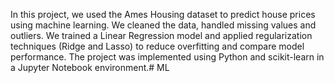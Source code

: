 In this project, we used the Ames Housing dataset to predict house prices using machine learning. We cleaned the data, handled missing values and outliers. We trained a Linear Regression model and applied regularization techniques (Ridge and Lasso) to reduce overfitting and compare model performance. The project was implemented using Python and scikit-learn in a Jupyter Notebook environment.# ML
